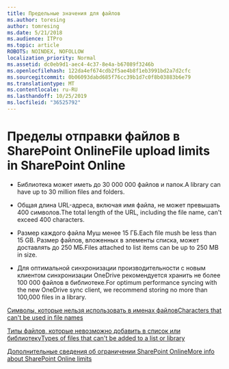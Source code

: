 ```yaml
---
title: Предельные значения для файлов
ms.author: toresing
author: tomresing
ms.date: 5/21/2018
ms.audience: ITPro
ms.topic: article
ROBOTS: NOINDEX, NOFOLLOW
localization_priority: Normal
ms.assetid: dc0eb9d1-aec4-4c37-8e4a-b67089f3246b
ms.openlocfilehash: 122da4ef674cdb2f5ae4b8f1eb3991bd2a7d2cfc
ms.sourcegitcommit: 0b06093dabd685f76cc39b1d7c0f8b03883b6e79
ms.translationtype: MT
ms.contentlocale: ru-RU
ms.lasthandoff: 10/25/2019
ms.locfileid: "36525792"
---
```

# <a name="file-upload-limits-in-sharepoint-online"></a><span data-ttu-id="9d8d2-102">Пределы отправки файлов в SharePoint Online</span><span class="sxs-lookup"><span data-stu-id="9d8d2-102">File upload limits in SharePoint Online</span></span>

- <span data-ttu-id="9d8d2-103">Библиотека может иметь до 30 000 000 файлов и папок.</span><span class="sxs-lookup"><span data-stu-id="9d8d2-103">A library can have up to 30 million files and folders.</span></span>
    
- <span data-ttu-id="9d8d2-104">Общая длина URL-адреса, включая имя файла, не может превышать 400 символов.</span><span class="sxs-lookup"><span data-stu-id="9d8d2-104">The total length of the URL, including the file name, can't exceed 400 characters.</span></span>
    
- <span data-ttu-id="9d8d2-105">Размер каждого файла Муш менее 15 ГБ.</span><span class="sxs-lookup"><span data-stu-id="9d8d2-105">Each file mush be less than 15 GB.</span></span> <span data-ttu-id="9d8d2-106">Размер файлов, вложенных в элементы списка, может доставлять до 250 МБ.</span><span class="sxs-lookup"><span data-stu-id="9d8d2-106">Files attached to list items can be up to 250 MB in size.</span></span>
    
- <span data-ttu-id="9d8d2-107">Для оптимальной синхронизации производительности с новым клиентом синхронизации OneDrive рекомендуется хранить не более 100 000 файлов в библиотеке.</span><span class="sxs-lookup"><span data-stu-id="9d8d2-107">For optimum performance syncing with the new OneDrive sync client, we recommend storing no more than 100,000 files in a library.</span></span> 
    
[<span data-ttu-id="9d8d2-108">Символы, которые нельзя использовать в именах файлов</span><span class="sxs-lookup"><span data-stu-id="9d8d2-108">Characters that can't be used in file names</span></span>](https://go.microsoft.com/fwlink/?linkid=866430)
  
[<span data-ttu-id="9d8d2-109">Типы файлов, которые невозможно добавить в список или библиотеку</span><span class="sxs-lookup"><span data-stu-id="9d8d2-109">Types of files that can't be added to a list or library</span></span>](https://go.microsoft.com/fwlink/?linkid=273757)
  
[<span data-ttu-id="9d8d2-110">Дополнительные сведения об ограничении SharePoint Online</span><span class="sxs-lookup"><span data-stu-id="9d8d2-110">More info about SharePoint Online limits</span></span>](https://go.microsoft.com/fwlink/?linkid=271273)
  

